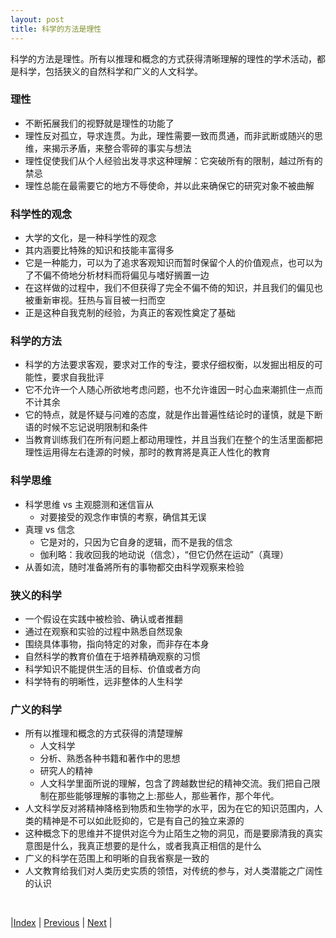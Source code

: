 ```yaml
---
layout: post
title: 科学的方法是理性
---
```


科学的方法是理性。所有以推理和概念的方式获得清晰理解的理性的学术活动，都是科学，包括狭义的自然科学和广义的人文科学。

### 理性
- 不断拓展我们的视野就是理性的功能了
- 理性反对孤立，导求连贯。为此，理性需要一致而贯通，而非武断或随兴的思维，来揭示矛盾，来整合零碎的事实与想法
- 理性促使我们从个人经验出发寻求这种理解：它突破所有的限制，越过所有的禁忌
- 理性总能在最需要它的地方不辱使命，并以此来确保它的研究对象不被曲解

### 科学性的观念
- 大学的文化，是一种科学性的观念
- 其内涵要比特殊的知识和技能丰富得多
- 它是一种能力，可以为了追求客观知识而暂时保留个人的价值观点，也可以为了不偏不倚地分析材料而将偏见与嗜好搁置一边
- 在这样做的过程中，我们不但获得了完全不偏不倚的知识，并且我们的偏见也被重新审视。狂热与盲目被一扫而空
- 正是这种自我克制的经验，为真正的客观性奠定了基础

### 科学的方法
- 科学的方法要求客观，要求对工作的专注，要求仔细权衡，以发掘出相反的可能性，要求自我批评
- 它不允许一个人随心所欲地考虑问题，也不允许谁因一时心血来潮抓住一点而不计其余
- 它的特点，就是怀疑与问难的态度，就是作出普遍性结论时的谨慎，就是下断语的时候不忘记说明限制和条件
- 当教育训练我们在所有问题上都动用理性，并且当我们在整个的生活里面都把理性运用得左右逢源的时候，那时的教育將是真正人性化的教育

### 科学思维
- 科学思维 vs 主观臆测和迷信盲从
  - 对要接受的观念作审慎的考察，确信其无误
- 真理 vs 信念
  - 它是对的，只因为它自身的逻辑，而不是我的信念
  - 伽利略：我收回我的地动说（信念），“但它仍然在运动”（真理）
- 从善如流，随时准备將所有的事物都交由科学观察来检验

### 狭义的科学
- 一个假设在实践中被检验、确认或者推翻
- 通过在观察和实验的过程中熟悉自然现象
- 围绕具体事物，指向特定的对象，而非存在本身
- 自然科学的教育价值在于培养精确观察的习惯
- 科学知识不能提供生活的目标、价值或者方向
- 科学特有的明晰性，远非整体的人生科学

### 广义的科学
- 所有以推理和概念的方式获得的清楚理解
  - 人文科学
  - 分析、熟悉各种书籍和著作中的思想
  - 研究人的精神
  - 人文科学里面所说的理解，包含了跨越数世纪的精神交流。我们把自己限制在那些能够理解的事物之上:那些人，那些著作，那个年代。
- 人文科学反对將精神降格到物质和生物学的水平，因为在它的知识范围内，人类的精神是不可以如此贬抑的，它是有自己的独立来源的
- 这种概念下的思维并不提供对迄今为止陌生之物的洞见，而是要廓清我的真实意图是什么，我真正想要的是什么，或者我真正相信的是什么
- 广义的科学在范围上和明晰的自我省察是一致的
- 人文教育给我们对人类历史实质的领悟，对传统的参与，对人类潜能之广阔性的认识

<br/>

|[Index](../../) | [Previous](1-1-spirit) | [Next](1-5-communicate)  |
